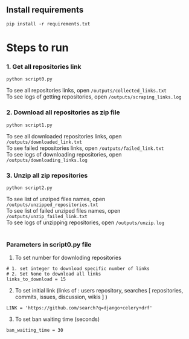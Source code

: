 ## Install requirements
```code
pip install -r requirements.txt
```


# Steps to run
### 1. Get all repositories link
```code 
python script0.py
```
To see all repositories links, open `/outputs/collected_links.txt` <br>
To see logs of getting repositories, open `/outputs/scraping_links.log`


### 2. Download all repositories as zip file
```code 
python script1.py
```
To see all downloaded repositories links, open `/outputs/downloaded_link.txt` <br>
To see failed repositories links, open `/outputs/failed_link.txt` <br>
To see logs of downloading repositories, open `/outputs/downloading_links.log`

### 3. Unzip all zip repositories
```code 
python script2.py
```
To see list of unziped files names, open `/outputs/unzipped_repositories.txt` <br>
To see list of failed unziped files names, open `/outputs/unzip_failed_link.txt` <br>
To see logs of unzipping repositories, open `/outputs/unzip.log`
<br>
<br>

### Parameters in script0.py file
1. To set number for downloding repositories 
```code 
# 1. set integer to download specific number of links
# 2. Set None to download all links
links_to_download = 15
```

2. To set initial link (links of : users repository, searches [ repositories, commits, issues, discussion, wikis ] )
```code 
LINK = 'https://github.com/search?q=django+celery+drf'
```

3. To set ban waiting time (seconds)
```code 
ban_waiting_time = 30
```